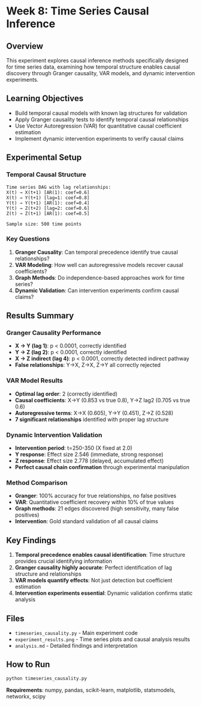 # Week 8: Time Series Causal Inference

## Overview
This experiment explores causal inference methods specifically designed for time series data, examining how temporal structure enables causal discovery through Granger causality, VAR models, and dynamic intervention experiments.

## Learning Objectives
- Build temporal causal models with known lag structures for validation
- Apply Granger causality tests to identify temporal causal relationships
- Use Vector Autoregression (VAR) for quantitative causal coefficient estimation
- Implement dynamic intervention experiments to verify causal claims

## Experimental Setup

### Temporal Causal Structure
```
Time series DAG with lag relationships:
X(t) → X(t+1) [AR(1): coef=0.6]
X(t) → Y(t+1) [lag=1: coef=0.8]  
Y(t) → Y(t+1) [AR(1): coef=0.4]
Y(t) → Z(t+2) [lag=2: coef=0.6]
Z(t) → Z(t+1) [AR(1): coef=0.5]

Sample size: 500 time points
```

### Key Questions
1. **Granger Causality**: Can temporal precedence identify true causal relationships?
2. **VAR Modeling**: How well can autoregressive models recover causal coefficients?
3. **Graph Methods**: Do independence-based approaches work for time series?
4. **Dynamic Validation**: Can intervention experiments confirm causal claims?

## Results Summary

### Granger Causality Performance
- **X → Y (lag 1)**: p < 0.0001, correctly identified
- **Y → Z (lag 2)**: p < 0.0001, correctly identified
- **X → Z indirect (lag 4)**: p < 0.0001, correctly detected indirect pathway
- **False relationships**: Y→X, Z→X, Z→Y all correctly rejected

### VAR Model Results
- **Optimal lag order**: 2 (correctly identified)
- **Causal coefficients**: X→Y (0.853 vs true 0.8), Y→Z lag2 (0.705 vs true 0.6)
- **Autoregressive terms**: X→X (0.605), Y→Y (0.451), Z→Z (0.528)
- **7 significant relationships** identified with proper lag structure

### Dynamic Intervention Validation
- **Intervention period**: t=250-350 (X fixed at 2.0)
- **Y response**: Effect size 2.546 (immediate, strong response)
- **Z response**: Effect size 2.778 (delayed, accumulated effect)
- **Perfect causal chain confirmation** through experimental manipulation

### Method Comparison
- **Granger**: 100% accuracy for true relationships, no false positives
- **VAR**: Quantitative coefficient recovery within 10% of true values
- **Graph methods**: 21 edges discovered (high sensitivity, many false positives)
- **Intervention**: Gold standard validation of all causal claims

## Key Findings
1. **Temporal precedence enables causal identification**: Time structure provides crucial identifying information
2. **Granger causality highly accurate**: Perfect identification of lag structure and relationships
3. **VAR models quantify effects**: Not just detection but coefficient estimation
4. **Intervention experiments essential**: Dynamic validation confirms static analysis

## Files
- `timeseries_causality.py` - Main experiment code
- `experiment_results.png` - Time series plots and causal analysis results
- `analysis.md` - Detailed findings and interpretation

## How to Run
```bash
python timeseries_causality.py
```

**Requirements**: numpy, pandas, scikit-learn, matplotlib, statsmodels, networkx, scipy
